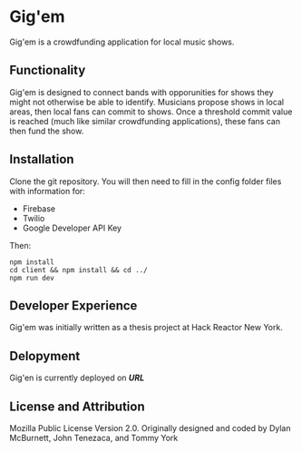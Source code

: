 # Gig'em
Gig'em is a crowdfunding application for local music shows.

## Functionality
Gig'em is designed to connect bands with opporunities for shows they might not otherwise be able to identify. Musicians propose shows in local areas, then local fans can commit to shows. Once a threshold commit value is reached (much like similar crowdfunding applications), these fans can then fund the show.

## Installation
Clone the git repository. You will then need to fill in the config folder files with information for:

* Firebase
* Twilio
* Google Developer API Key
 
Then:

```
npm install
cd client && npm install && cd ../
npm run dev
```

## Developer Experience
Gig'em was initially written as a thesis project at Hack Reactor New York.

## Delopyment
Gig'en is currently deployed on **_URL_**

## License and Attribution
Mozilla Public License Version 2.0.
Originally designed and coded by Dylan McBurnett, John Tenezaca, and Tommy York 
